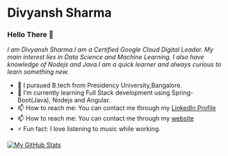 # Divyansh Sharma

### Hello There 👋
*I am Divyansh Sharma.I am a Certified Google Cloud Digital Leader. My main interest lies in Data Science and Machine Learning. I also have knowledge of Nodejs and Java.I am a quick learner and always curious    to learn something new.*
*  🔭 I pursued B.tech from Presidency University,Bangalore.
* 🌱 I’m currently learning Full Stack development using Spring-Boot(Java), Nodejs and Angular.
* 📫 How to reach me: You can contact me through my [LinkedIn Profile](https://www.linkedin.com/in/divyansh-sharma1121/) 
*  📫 How to reach me: You can contact me through my  [website](https://flowcv.me/divyansh-sharma1)
*  ⚡ Fun fact: I love listening to music while working.


[![My GitHub Stats](https://github-readme-stats.vercel.app/api/?username=divyanshsharma11&count_private=true&theme=tokyonight&showicons=true)]()

<!--
**divyanshsharma11/divyanshsharma11** is a ✨ _special_ ✨ repository because its `README.md` (this file) appears on your GitHub profile.

Here are some ideas to get you started:

- 🔭 I’m currently working on ...
- 🌱 I’m currently learning ...
- 👯 I’m looking to collaborate on ...
- 🤔 I’m looking for help with ...
- 💬 Ask me about ...
- 📫 How to reach me: ...
- 😄 Pronouns: ...
- ⚡ Fun fact: ...
-->
